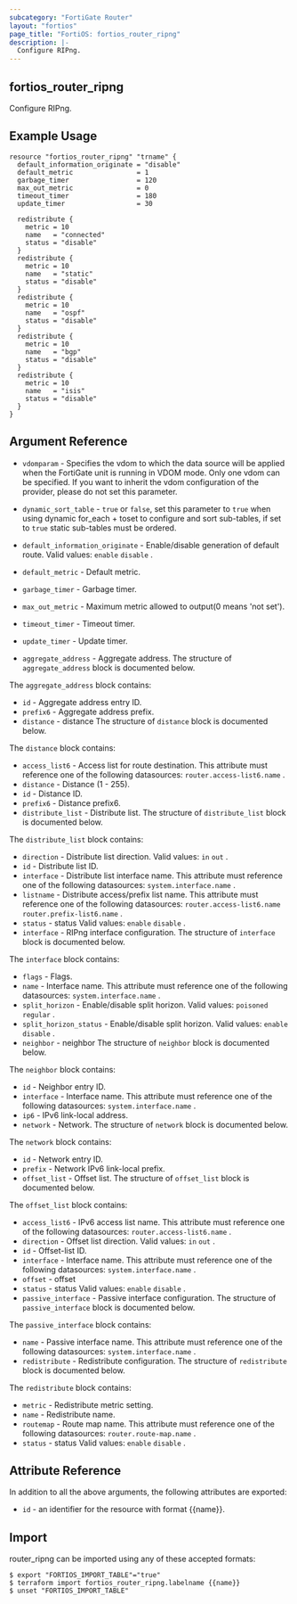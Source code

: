 ```yaml
---
subcategory: "FortiGate Router"
layout: "fortios"
page_title: "FortiOS: fortios_router_ripng"
description: |-
  Configure RIPng.
---
```


## fortios_router_ripng
Configure RIPng.
## Example Usage

```hcl
resource "fortios_router_ripng" "trname" {
  default_information_originate = "disable"
  default_metric                = 1
  garbage_timer                 = 120
  max_out_metric                = 0
  timeout_timer                 = 180
  update_timer                  = 30

  redistribute {
    metric = 10
    name   = "connected"
    status = "disable"
  }
  redistribute {
    metric = 10
    name   = "static"
    status = "disable"
  }
  redistribute {
    metric = 10
    name   = "ospf"
    status = "disable"
  }
  redistribute {
    metric = 10
    name   = "bgp"
    status = "disable"
  }
  redistribute {
    metric = 10
    name   = "isis"
    status = "disable"
  }
}
```

## Argument Reference
* `vdomparam` - Specifies the vdom to which the data source will be applied when the FortiGate unit is running in VDOM mode. Only one vdom can be specified. If you want to inherit the vdom configuration of the provider, please do not set this parameter.
* `dynamic_sort_table` - `true` or `false`, set this parameter to `true` when using dynamic for_each + toset to configure and sort sub-tables, if set to `true` static sub-tables must be ordered.

* `default_information_originate` - Enable/disable generation of default route. Valid values: `enable` `disable` .
* `default_metric` - Default metric.
* `garbage_timer` - Garbage timer.
* `max_out_metric` - Maximum metric allowed to output(0 means 'not set').
* `timeout_timer` - Timeout timer.
* `update_timer` - Update timer.
* `aggregate_address` - Aggregate address. The structure of `aggregate_address` block is documented below.

The `aggregate_address` block contains:

* `id` - Aggregate address entry ID.
* `prefix6` - Aggregate address prefix.
* `distance` - distance The structure of `distance` block is documented below.

The `distance` block contains:

* `access_list6` - Access list for route destination. This attribute must reference one of the following datasources: `router.access-list6.name` .
* `distance` - Distance (1 - 255).
* `id` - Distance ID.
* `prefix6` - Distance prefix6.
* `distribute_list` - Distribute list. The structure of `distribute_list` block is documented below.

The `distribute_list` block contains:

* `direction` - Distribute list direction. Valid values: `in` `out` .
* `id` - Distribute list ID.
* `interface` - Distribute list interface name. This attribute must reference one of the following datasources: `system.interface.name` .
* `listname` - Distribute access/prefix list name. This attribute must reference one of the following datasources: `router.access-list6.name` `router.prefix-list6.name` .
* `status` - status Valid values: `enable` `disable` .
* `interface` - RIPng interface configuration. The structure of `interface` block is documented below.

The `interface` block contains:

* `flags` - Flags.
* `name` - Interface name. This attribute must reference one of the following datasources: `system.interface.name` .
* `split_horizon` - Enable/disable split horizon. Valid values: `poisoned` `regular` .
* `split_horizon_status` - Enable/disable split horizon. Valid values: `enable` `disable` .
* `neighbor` - neighbor The structure of `neighbor` block is documented below.

The `neighbor` block contains:

* `id` - Neighbor entry ID.
* `interface` - Interface name. This attribute must reference one of the following datasources: `system.interface.name` .
* `ip6` - IPv6 link-local address.
* `network` - Network. The structure of `network` block is documented below.

The `network` block contains:

* `id` - Network entry ID.
* `prefix` - Network IPv6 link-local prefix.
* `offset_list` - Offset list. The structure of `offset_list` block is documented below.

The `offset_list` block contains:

* `access_list6` - IPv6 access list name. This attribute must reference one of the following datasources: `router.access-list6.name` .
* `direction` - Offset list direction. Valid values: `in` `out` .
* `id` - Offset-list ID.
* `interface` - Interface name. This attribute must reference one of the following datasources: `system.interface.name` .
* `offset` - offset
* `status` - status Valid values: `enable` `disable` .
* `passive_interface` - Passive interface configuration. The structure of `passive_interface` block is documented below.

The `passive_interface` block contains:

* `name` - Passive interface name. This attribute must reference one of the following datasources: `system.interface.name` .
* `redistribute` - Redistribute configuration. The structure of `redistribute` block is documented below.

The `redistribute` block contains:

* `metric` - Redistribute metric setting.
* `name` - Redistribute name.
* `routemap` - Route map name. This attribute must reference one of the following datasources: `router.route-map.name` .
* `status` - status Valid values: `enable` `disable` .

## Attribute Reference

In addition to all the above arguments, the following attributes are exported:
* `id` - an identifier for the resource with format {{name}}.

## Import

router_ripng can be imported using any of these accepted formats:
```
$ export "FORTIOS_IMPORT_TABLE"="true"
$ terraform import fortios_router_ripng.labelname {{name}}
$ unset "FORTIOS_IMPORT_TABLE"
```

